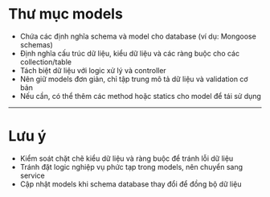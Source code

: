 # Thư mục models

- Chứa các định nghĩa schema và model cho database (ví dụ: Mongoose schemas)
- Định nghĩa cấu trúc dữ liệu, kiểu dữ liệu và các ràng buộc cho các collection/table
- Tách biệt dữ liệu với logic xử lý và controller
- Nên giữ models đơn giản, chỉ tập trung mô tả dữ liệu và validation cơ bản
- Nếu cần, có thể thêm các method hoặc statics cho model để tái sử dụng

---

# Lưu ý

- Kiểm soát chặt chẽ kiểu dữ liệu và ràng buộc để tránh lỗi dữ liệu
- Tránh đặt logic nghiệp vụ phức tạp trong models, nên chuyển sang service
- Cập nhật models khi schema database thay đổi để đồng bộ dữ liệu
